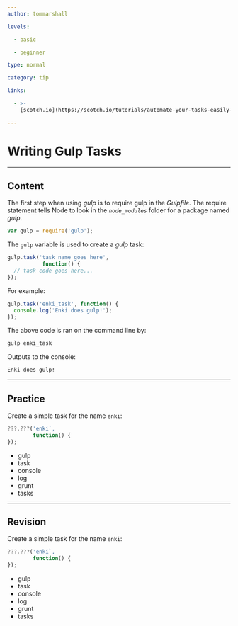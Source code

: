 ```yaml
---
author: tommarshall

levels:

  - basic

  - beginner

type: normal

category: tip

links:

  - >-
    [scotch.io](https://scotch.io/tutorials/automate-your-tasks-easily-with-gulp-js){website}

---
```

# Writing Gulp Tasks

---
## Content

The first step when using *gulp* is to require gulp in the *Gulpfile*. The require statement tells Node to look in the *`node_modules`* folder for a package named *gulp*.
```javaScript
var gulp = require('gulp');
```
The `gulp` variable is used to create a *gulp* task:
```javaScript
gulp.task('task name goes here', 
           function() {
  // task code goes here...
});
```
For example:
```javaScript
gulp.task('enki_task', function() {
  console.log('Enki does gulp!');
});
```
The above code is ran on the command line by:
```bash
gulp enki_task
```
Outputs to the console:
```bash
Enki does gulp!
```

---
## Practice

Create a simple task for the name `enki`:
```javascript
???.???('enki`, 
        function() {
});
```

* gulp
* task
* console
* log
* grunt
* tasks

---
## Revision

Create a simple task for the name `enki`:
```javascript
???.???('enki`, 
        function() {
});
```

* gulp
* task
* console
* log
* grunt
* tasks
 
